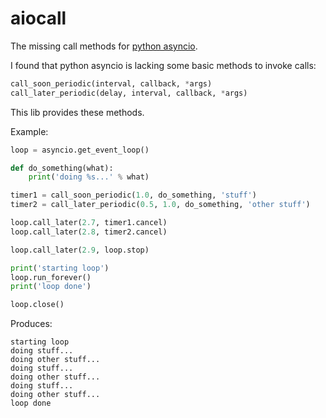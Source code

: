 # aiocall
The missing call methods for [python asyncio](http://docs.python.org/3/library/asyncio).

I found that python asyncio is lacking some basic methods to invoke calls:
```python
call_soon_periodic(interval, callback, *args)
call_later_periodic(delay, interval, callback, *args)
```

This lib provides these methods.

Example:
```python
loop = asyncio.get_event_loop()

def do_something(what):
    print('doing %s...' % what)

timer1 = call_soon_periodic(1.0, do_something, 'stuff')
timer2 = call_later_periodic(0.5, 1.0, do_something, 'other stuff')

loop.call_later(2.7, timer1.cancel)
loop.call_later(2.8, timer2.cancel)

loop.call_later(2.9, loop.stop)

print('starting loop')
loop.run_forever()
print('loop done')

loop.close()
```

Produces:
```
starting loop
doing stuff...
doing other stuff...
doing stuff...
doing other stuff...
doing stuff...
doing other stuff...
loop done
```
